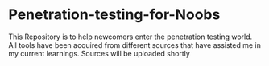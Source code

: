 # Penetration-testing-for-Noobs
 This Repository is to help newcomers enter the penetration testing world. All tools have been acquired from different sources that have assisted me in my current learnings. Sources will be uploaded shortly
